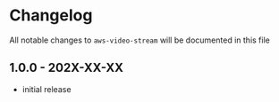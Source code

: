 # Changelog

All notable changes to `aws-video-stream` will be documented in this file

## 1.0.0 - 202X-XX-XX

- initial release
